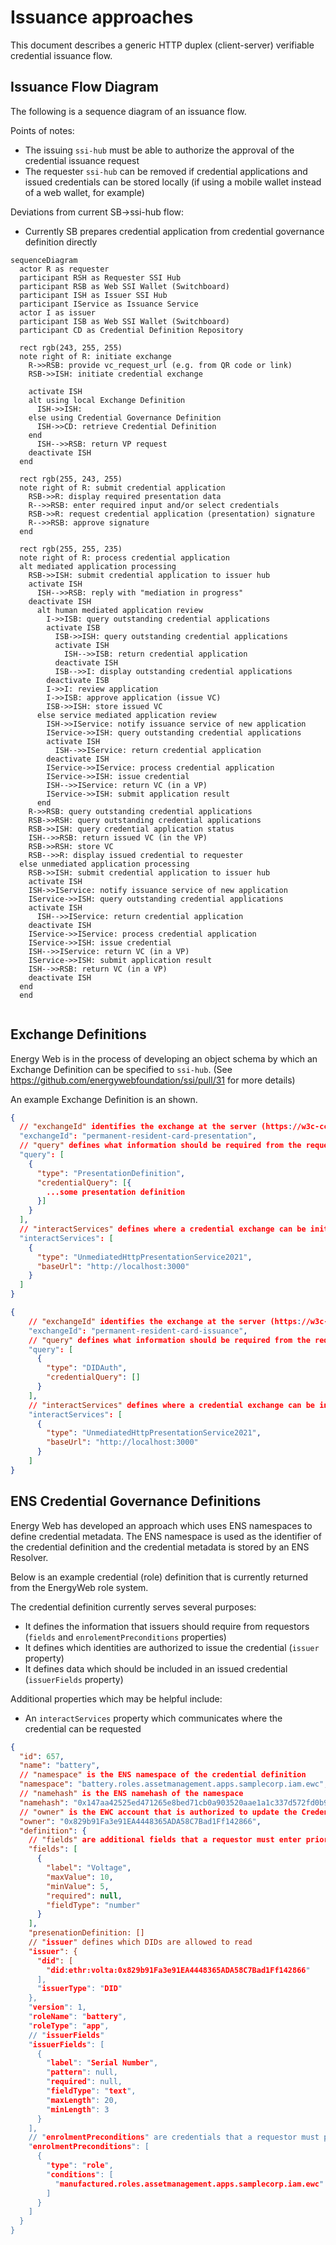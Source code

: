 # Issuance approaches

This document describes a generic HTTP duplex (client-server) verifiable credential issuance flow.

## Issuance Flow Diagram

The following is a sequence diagram of an issuance flow.

Points of notes:
- The issuing `ssi-hub` must be able to authorize the approval of the credential issuance request
- The requester `ssi-hub` can be removed if credential applications and issued credentials can be stored locally
(if using a mobile wallet instead of a web wallet, for example)

Deviations from current SB->ssi-hub flow:
- Currently SB prepares credential application from credential governance definition directly

```mermaid
sequenceDiagram
  actor R as requester
  participant RSH as Requester SSI Hub
  participant RSB as Web SSI Wallet (Switchboard)
  participant ISH as Issuer SSI Hub
  participant IService as Issuance Service
  actor I as issuer
  participant ISB as Web SSI Wallet (Switchboard)
  participant CD as Credential Definition Repository

  rect rgb(243, 255, 255)
  note right of R: initiate exchange
    R->>RSB: provide vc_request_url (e.g. from QR code or link)
    RSB->>ISH: initiate credential exchange

    activate ISH
    alt using local Exchange Definition
      ISH->>ISH: 
    else using Credential Governance Definition
      ISH->>CD: retrieve Credential Definition
    end
      ISH-->>RSB: return VP request
    deactivate ISH
  end

  rect rgb(255, 243, 255)
  note right of R: submit credential application
    RSB->>R: display required presentation data
    R-->>RSB: enter required input and/or select credentials
    RSB->>R: request credential application (presentation) signature
    R-->>RSB: approve signature
  end
  
  rect rgb(255, 255, 235)
  note right of R: process credential application
  alt mediated application processing
    RSB->>ISH: submit credential application to issuer hub
    activate ISH
      ISH-->>RSB: reply with "mediation in progress"
    deactivate ISH
      alt human mediated application review
        I->>ISB: query outstanding credential applications
        activate ISB
          ISB->>ISH: query outstanding credential applications
          activate ISH
            ISH-->>ISB: return credential application
          deactivate ISH
          ISB-->>I: display outstanding credential applications
        deactivate ISB
        I->>I: review application
        I->>ISB: approve application (issue VC)
        ISB->>ISH: store issued VC
      else service mediated application review
        ISH->>IService: notify issuance service of new application
        IService->>ISH: query outstanding credential applications
        activate ISH
          ISH-->>IService: return credential application
        deactivate ISH
        IService->>IService: process credential application
        IService->>ISH: issue credential
        ISH-->>IService: return VC (in a VP)
        IService->>ISH: submit application result
      end
    R->>RSB: query outstanding credential applications
    RSB->>RSH: query outstanding credential applications
    RSB->>ISH: query credential application status
    ISH-->>RSB: return issued VC (in the VP)
    RSB->>RSH: store VC
    RSB-->>R: display issued credential to requester
  else unmediated application processing
    RSB->>ISH: submit credential application to issuer hub
    activate ISH
    ISH->>IService: notify issuance service of new application
    IService->>ISH: query outstanding credential applications
    activate ISH
      ISH-->>IService: return credential application
    deactivate ISH
    IService->>IService: process credential application
    IService->>ISH: issue credential
    ISH-->>IService: return VC (in a VP)
    IService->>ISH: submit application result
    ISH-->>RSB: return VC (in a VP)
    deactivate ISH
  end
  end


```

## Exchange Definitions

Energy Web is in the process of developing an object schema by which an Exchange Definition can be specified to `ssi-hub`.
(See https://github.com/energywebfoundation/ssi/pull/31 for more details)

An example Exchange Definition is an shown.
```json
{
  // "exchangeId" identifies the exchange at the server (https://w3c-ccg.github.io/vc-api/#initiate-exchange)
  "exchangeId": "permanent-resident-card-presentation",
  // "query" defines what information should be required from the requester (https://w3c-ccg.github.io/vp-request-spec/#query-types)
  "query": [
    {
      "type": "PresentationDefinition",
      "credentialQuery": [{
        ...some presentation definition
      }]
    }
  ],
  // "interactServices" defines where a credential exchange can be initiated (https://w3c-ccg.github.io/vp-request-spec/#interaction-types)
  "interactServices": [
    {
      "type": "UnmediatedHttpPresentationService2021",
      "baseUrl": "http://localhost:3000"
    }
  ]
}
```
```json
{
    // "exchangeId" identifies the exchange at the server (https://w3c-ccg.github.io/vc-api/#initiate-exchange)
    "exchangeId": "permanent-resident-card-issuance",
    // "query" defines what information should be required from the requester (https://w3c-ccg.github.io/vp-request-spec/#query-types)
    "query": [
      {
        "type": "DIDAuth",
        "credentialQuery": []
      }
    ],
    // "interactServices" defines where a credential exchange can be initiated (https://w3c-ccg.github.io/vp-request-spec/#interaction-types)
    "interactServices": [
      {
        "type": "UnmediatedHttpPresentationService2021",
        "baseUrl": "http://localhost:3000"
      }
    ]
}
```

## ENS Credential Governance Definitions

Energy Web has developed an approach which uses ENS namespaces to define credential metadata.
The ENS namespace is used as the identifier of the credential definition and the credential metadata is stored by an ENS Resolver.

Below is an example credential (role) definition that is currently returned from the EnergyWeb role system.

The credential definition currently serves several purposes:
- It defines the information that issuers should require from requestors (`fields` and `enrolementPreconditions` properties)
- It defines which identities are authorized to issue the credential (`issuer` property)
- It defines data which should be included in an issued credential (`issuerFields` property)

Additional properties which may be helpful include:
- An `interactServices` property which communicates where the credential can be requested

```json
{
  "id": 657,
  "name": "battery",
  // "namespace" is the ENS namespace of the credential definition
  "namespace": "battery.roles.assetmanagement.apps.samplecorp.iam.ewc",
  // "namehash" is the ENS namehash of the namespace
  "namehash": "0x147aa42525ed471265e8bed71cb0a903520aae1a1c337d572fd0b9d45957013b",
  // "owner" is the EWC account that is authorized to update the Credential Definition
  "owner": "0x829b91Fa3e91EA4448365ADA58C7Bad1Ff142866",
  "definition": {
    // "fields" are additional fields that a requestor must enter prior to being given a credential
    "fields": [
      {
        "label": "Voltage",
        "maxValue": 10,
        "minValue": 5,
        "required": null,
        "fieldType": "number"
      }
    ],
    "presenationDefinition: []
    // "issuer" defines which DIDs are allowed to read 
    "issuer": {
      "did": [
        "did:ethr:volta:0x829b91Fa3e91EA4448365ADA58C7Bad1Ff142866"
      ],
      "issuerType": "DID"
    },
    "version": 1,
    "roleName": "battery",
    "roleType": "app",
    // "issuerFields" 
    "issuerFields": [
      {
        "label": "Serial Number",
        "pattern": null,
        "required": null,
        "fieldType": "text",
        "maxLength": 20,
        "minLength": 3
      }
    ],
    // "enrolmentPreconditions" are credentials that a requestor must provide
    "enrolmentPreconditions": [
      {
        "type": "role",
        "conditions": [
          "manufactured.roles.assetmanagement.apps.samplecorp.iam.ewc"
        ]
      }
    ]
  }
}
```